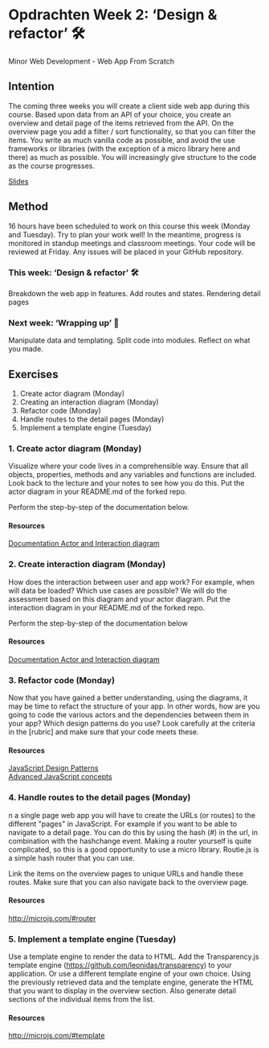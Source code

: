 # Opdrachten Week 2: ‘Design & refactor’ 🛠

Minor Web Development - Web App From Scratch

## Intention

The coming three weeks you will create a client side web app during this course. Based upon data from an API of your choice, you create an overview and detail page of the items retrieved from the API. On the overview page you add a filter / sort functionality, so that you can filter the items. You write as much vanilla code as possible, and avoid the use frameworks or libraries (with the exception of a micro library here and there) as much as possible. You will increasingly give structure to the code as the course progresses.

[Slides](https://docs.google.com/presentation/d/e/2PACX-1vTlOfu6EkB05R1a0a9mVihvU4aHDPa-ABDzTZTIQcfpHJaqKlUxAP9QMMg-i5lO9wHnHgK233C9niFF/pub?start=false&loop=false&delayms=3000)

## Method

16 hours have been scheduled to work on this course this week (Monday and Tuesday). Try to plan your work well! In the meantime, progress is monitored in standup meetings and classroom meetings. Your code will be reviewed at Friday. Any issues will be placed in your GitHub repository.

### This week: ‘Design & refactor’ 🛠

Breakdown the web app in features. Add routes and states. Rendering detail pages

### Next week: ‘Wrapping up’ 🎁

Manipulate data and templating. Split code into modules. Reflect on what you made.

## Exercises

1. Create actor diagram (Monday)
2. Creating an interaction diagram (Monday)
3. Refactor code (Monday)
4. Handle routes to the detail pages (Monday)
5. Implement a template engine (Tuesday)

### 1. Create actor diagram (Monday)

Visualize where your code lives in a comprehensible way. Ensure that all objects, properties, methods and any variables and functions are included. Look back to the lecture and your notes to see how you do this. Put the actor diagram in your README.md of the forked repo.

Perform the step-by-step of the documentation below.

#### Resources

[Documentation Actor and Interaction diagram](https://drive.google.com/open?id=17zwy1Kj4vqM5jqYWz7U6Spi_7i9ucucyBeAMDAfn0mY)

### 2. Create interaction diagram (Monday)

How does the interaction between user and app work? For example, when will data be loaded? Which use cases are possible? We will do the assessment based on this diagram and your actor diagram. Put the interaction diagram in your README.md of the forked repo.

Perform the step-by-step of the documentation below

#### Resources

[Documentation Actor and Interaction diagram](https://drive.google.com/open?id=17zwy1Kj4vqM5jqYWz7U6Spi_7i9ucucyBeAMDAfn0mY)

### 3. Refactor code (Monday)

Now that you have gained a better understanding, using the diagrams, it may be time to refact the structure of your app. In other words, how are you going to code the various actors and the dependencies between them in your app? Which design patterns do you use? Look carefully at the criteria in the [rubric] and make sure that your code meets these.

#### Resources

[JavaScript Design Patterns](https://addyosmani.com/resources/essentialjsdesignpatterns/book/)  
[Advanced JavaScript concepts](http://javascriptissexy.com/16-javascript-concepts-you-must-know-well/)

### 4. Handle routes to the detail pages (Monday)

n a single page web app you will have to create the URLs (or routes) to the different "pages" in JavaScript. For example if you want to be able to navigate to a detail page. You can do this by using the hash (#) in the url, in combination with the hashchange event. Making a router yourself is quite complicated, so this is a good opportunity to use a micro library. Routie.js is a simple hash router that you can use.

Link the items on the overview pages to unique URLs and handle these routes.
Make sure that you can also navigate back to the overview page.

#### Resources

http://microjs.com/#router

### 5. Implement a template engine (Tuesday)

Use a template engine to render the data to HTML.
Add the Transparency.js template engine (https://github.com/leonidas/transparency) to your application. Or use a different template engine of your own choice.
Using the previously retrieved data and the template engine, generate the HTML that you want to display in the overview section.
Also generate detail sections of the individual items from the list.

#### Resources

http://microjs.com/#template
